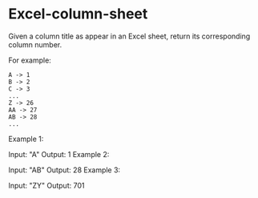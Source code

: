 # Excel-column-sheet
Given a column title as appear in an Excel sheet, return its corresponding column number.

For example:

    A -> 1
    B -> 2
    C -> 3
    ...
    Z -> 26
    AA -> 27
    AB -> 28 
    ...
Example 1:

Input: "A"
Output: 1
Example 2:

Input: "AB"
Output: 28
Example 3:

Input: "ZY"
Output: 701

